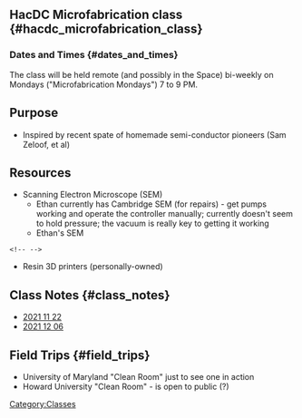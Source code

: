 ## HacDC Microfabrication class {#hacdc_microfabrication_class}

### Dates and Times {#dates_and_times}

The class will be held remote (and possibly in the Space) bi-weekly on
Mondays ("Microfabrication Mondays") 7 to 9 PM.

## Purpose

-   Inspired by recent spate of homemade semi-conductor pioneers (Sam
    Zeloof, et al)

## Resources

-   Scanning Electron Microscope (SEM)
    -   Ethan currently has Cambridge SEM (for repairs) - get pumps
        working and operate the controller manually; currently doesn't
        seem to hold pressure; the vacuum is really key to getting it
        working
    -   Ethan's SEM

```{=html}
<!-- -->
```
-   Resin 3D printers (personally-owned)

## Class Notes {#class_notes}

-   [2021 11 22](Microfabrication_Class_Notes_2021_11_22)
-   [2021 12 06](Microfabrication_Class_Notes_2021_12_06)

## Field Trips {#field_trips}

-   University of Maryland "Clean Room" just to see one in action
-   Howard University "Clean Room" - is open to public (?)

[Category:Classes](Category:Classes)
